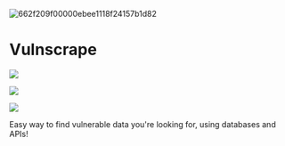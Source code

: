 ![662f209f00000ebee1118f24157b1d82](https://user-images.githubusercontent.com/62581994/112323931-3eaa9000-8c80-11eb-91a8-cfc96b97a98f.png)


# Vulnscrape
![](https://img.shields.io/github/license/kounelictf/vulnscrape)

![](https://img.shields.io/github/stars/kounelictf/vulnscrape)

![](https://img.shields.io/github/forks/kounelictf/vulnscrape)

Easy way to find vulnerable data you're looking for, using databases and APIs!

